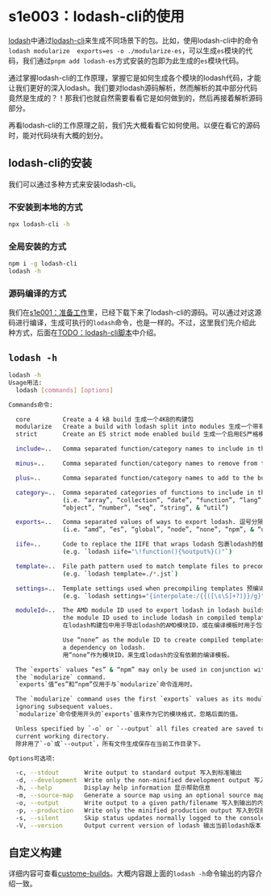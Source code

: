 # s1e003：lodash-cli的使用

[lodash](https://github.com/lodash/lodash)中通过[lodash-cli](https://github.com/lodash/lodash-cli)来生成不同场景下的包。比如，使用lodash-cli中的命令`lodash modularize  exports=es -o ./modularize-es`，可以生成`es`模块的代码，我们通过`pnpm add lodash-es`方式安装的包即为此生成的`es`模块代码。

通过掌握lodash-cli的工作原理，掌握它是如何生成各个模块的lodash代码，才能让我们更好的深入lodash。我们要对lodash源码解析，然而解析的其中部分代码竟然是生成的？！那我们也就自然需要看看它是如何做到的，然后再接着解析源码部分。

再看lodash-cli的工作原理之前，我们先大概看看它如何使用。以便在看它的源码时，能对代码块有大概的划分。

## lodash-cli的安装

我们可以通过多种方式来安装lodash-cli。

### 不安装到本地的方式

```sh
npx lodash-cli -h
```

### 全局安装的方式

```sh
npm i -g lodash-cli
lodash -h
```

### 源码编译的方式

我们在[s1e001：准备工作](./s1e001.md)里，已经下载下来了lodash-cli的源码。可以通过对这源码进行编译，生成可执行的`lodash`命令，也是一样的。不过，这里我们先介绍此种方式，后面在[TODO：lodash-cli脚本](TODO)中介绍。

## `lodash -h`

```sh $(1)
lodash -h
Usage用法:
  lodash [commands] [options]

Commands命令:

  core         Create a 4 kB build 生成一个4KB的构建包
  modularize   Create a build with lodash split into modules 生成一个带有lodash的切分成模块的构建包
  strict       Create an ES strict mode enabled build 生成一个启用ES严格模式的构建包

  include=..   Comma separated function/category names to include in the build 逗号分隔函数/类别名以包含在构建包中

  minus=..     Comma separated function/category names to remove from the build 逗号分隔函数/类别名以排除在构建包中

  plus=..      Comma separated function/category names to add to the build    逗号分隔函数/类别名以添加到构建包中 

  category=..  Comma separated categories of functions to include in the build 逗号分隔函数这分类以包含在构建包中 
               (i.e. “array”, “collection”, “date”, “function”, “lang”,        
               “object”, “number”, “seq”, “string”, & “util”)

  exports=..   Comma separated values of ways to export lodash. 逗号分隔值来不同方式导出lodash。
               (i.e. “amd”, “es”, “global”, “node”, “none”, “npm”, & “umd”)    

  iife=..      Code to replace the IIFE that wraps lodash 包裹lodash的替换IIFE的代码
               (e.g. `lodash iife="\!function(){%output%}()"`)

  template=..  File path pattern used to match template files to precompile 预编译时文件路径模式来匹配模板文件   
               (e.g. `lodash template=./*.jst`)

  settings=..  Template settings used when precompiling templates 预编译模板时模板配置
               (e.g. `lodash settings="{interpolate:/{{([\s\S]+?)}}/g}"`)      

  moduleId=..  The AMD module ID used to export lodash in lodash builds or     
               the module ID used to include lodash in compiled templates. 
               在lodash构建包中用于导出lodash的AMD模块ID，或在编译模板时用于包含lodash的模块ID。    

               Use “none” as the module ID to create compiled templates without
               a dependency on lodash.
               用“none”作为模块ID，来生成lodash的没有依赖的编译模板。

  The `exports` values “es” & “npm” may only be used in conjunction with
  the `modularize` command.
  `exports`值“es”和“npm”仅用于与`modularize`命令连用时。

  The `modularize` command uses the first `exports` values as its module format,
  ignoring subsequent values.
  `modularize`命令使用开头的`exports`值来作为它的模块格式，忽略后面的值。

  Unless specified by `-o` or `--output` all files created are saved to the
  current working directory.
  除非用了`-o`或`--output`，所有文件生成保存在当前工作目录下。

Options可选项:

  -c, --stdout       Write output to standard output 写入到标准输出
  -d, --development  Write only the non-minified development output 写入仅非缩小的开发输出
  -h, --help         Display help information 显示帮助信息
  -m, --source-map   Generate a source map using an optional source map URL 使用可选的源码映射URL，生成一个源码映射文件
  -o, --output       Write output to a given path/filename 写入到输出的内容到 路径名/文件名
  -p, --production   Write only the minified production output 写入到仅缩小的生产输出
  -s, --silent       Skip status updates normally logged to the console 跳过通常记录到控制台的状态更新 
  -V, --version      Output current version of lodash 输出当前lodash版本
```

## 自定义构建

详细内容可查看[custome-builds](https://lodash.com/custom-builds)。大概内容跟上面的`lodash -h`命令输出的内容介绍一致。

